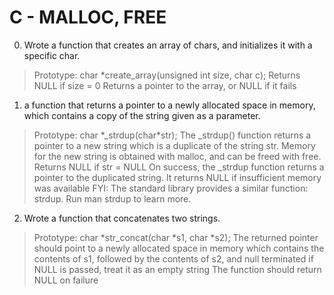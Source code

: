 # C - MALLOC, FREE
0. Wrote a function that creates an array of chars, and initializes it with a specific char.
> Prototype: char \*create_array(unsigned int size, char c);
> Returns NULL if size = 0
> Returns a pointer to the array, or NULL if it fails

1.  a function that returns a pointer to a newly allocated space in memory, which contains a copy of the string given as a parameter.
> Prototype: char \*_strdup(char*str);
> The _strdup() function returns a pointer to a new string which is a duplicate of the string str. Memory for the new string is obtained with malloc, and can be freed with free.
> Returns NULL if str = NULL
> On success, the \_strdup function returns a pointer to the duplicated string. It returns NULL if insufficient memory was available
FYI: The standard library provides a similar function: strdup. Run man strdup to learn more.

2. Wrote a function that concatenates two strings.
> Prototype: char *str_concat(char *s1, char *s2);
> The returned pointer should point to a newly allocated space in memory which contains the contents of s1, followed by the contents of s2, and null terminated
> if NULL is passed, treat it as an empty string
> The function should return NULL on failure
